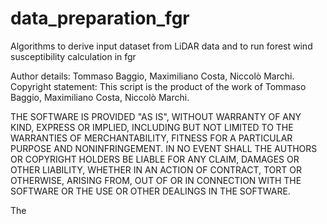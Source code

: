 # data_preparation_fgr
Algorithms to derive input dataset from LiDAR data and to run forest wind susceptibility calculation in fgr

Author details: Tommaso Baggio, Maximiliano Costa, Niccolò Marchi. 
Copyright statement: This script is the product of the work of Tommaso Baggio, Maximiliano Costa, Niccolò Marchi.

THE SOFTWARE IS PROVIDED "AS IS", WITHOUT WARRANTY OF ANY KIND, EXPRESS OR IMPLIED, INCLUDING BUT NOT LIMITED TO THE WARRANTIES OF MERCHANTABILITY, FITNESS FOR A PARTICULAR PURPOSE AND NONINFRINGEMENT. IN NO EVENT SHALL THE AUTHORS OR COPYRIGHT HOLDERS BE LIABLE FOR ANY CLAIM, DAMAGES OR OTHER LIABILITY, WHETHER IN AN ACTION OF CONTRACT, TORT OR OTHERWISE, ARISING FROM, OUT OF OR IN CONNECTION WITH THE SOFTWARE OR THE USE OR OTHER DEALINGS IN THE SOFTWARE.

The 

